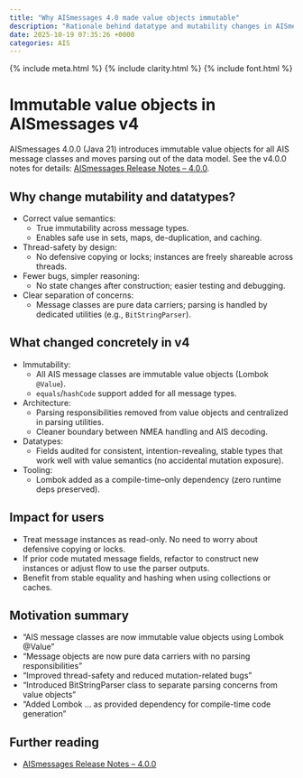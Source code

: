 ```yaml
---
title: "Why AISmessages 4.0 made value objects immutable"
description: "Rationale behind datatype and mutability changes in AISmessages v4.0.0"
date: 2025-10-19 07:35:26 +0000
categories: AIS
---
```


{% include meta.html %}
{% include clarity.html %}
{% include font.html %}

# Immutable value objects in AISmessages v4

AISmessages 4.0.0 (Java 21) introduces immutable value objects for all AIS message classes and moves parsing out of the data model. See the v4.0.0 notes for details: [AISmessages Release Notes – 4.0.0](https://github.com/tbsalling/aismessages/blob/63cf0dd54e5fa5ecffb5daa23fc9bc1ff7da7fc1/RELEASE_NOTES.md#version-400).

## Why change mutability and datatypes?

- Correct value semantics:
  - True immutability across message types.
  - Enables safe use in sets, maps, de-duplication, and caching.
- Thread-safety by design:
  - No defensive copying or locks; instances are freely shareable across threads.
- Fewer bugs, simpler reasoning:
  - No state changes after construction; easier testing and debugging.
- Clear separation of concerns:
  - Message classes are pure data carriers; parsing is handled by dedicated utilities (e.g., `BitStringParser`).

## What changed concretely in v4

- Immutability:
  - All AIS message classes are immutable value objects (Lombok `@Value`).
  - `equals`/`hashCode` support added for all message types.
- Architecture:
  - Parsing responsibilities removed from value objects and centralized in parsing utilities.
  - Cleaner boundary between NMEA handling and AIS decoding.
- Datatypes:
  - Fields audited for consistent, intention-revealing, stable types that work well with value semantics (no accidental mutation exposure).
- Tooling:
  - Lombok added as a compile-time–only dependency (zero runtime deps preserved).

## Impact for users

- Treat message instances as read-only. No need to worry about defensive copying or locks.
- If prior code mutated message fields, refactor to construct new instances or adjust flow to use the parser outputs.
- Benefit from stable equality and hashing when using collections or caches.

## Motivation summary

- “AIS message classes are now immutable value objects using Lombok @Value”
- “Message objects are now pure data carriers with no parsing responsibilities”
- “Improved thread-safety and reduced mutation-related bugs”
- “Introduced BitStringParser class to separate parsing concerns from value objects”
- “Added Lombok … as provided dependency for compile-time code generation”

## Further reading

- [AISmessages Release Notes – 4.0.0](https://github.com/tbsalling/aismessages/blob/63cf0dd54e5fa5ecffb5daa23fc9bc1ff7da7fc1/RELEASE_NOTES.md#version-400)
